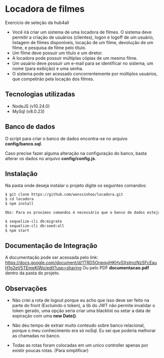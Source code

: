 # Locadora de filmes
Exercicio de seleção da hub4all

 - Você irá criar um sistema de uma locadora de filmes. O sistema deve permitir a criação de usuários (clientes), logon e logoff de um usuário, 
 listagem de filmes disponíveis, locação de um filme, devolução de um filme, e pesquisa de filme pelo título.
 - Um filme deve possuir um título e um diretor.
 - A locadora pode possuir múltiplas cópias de um mesmo filme.
 - Um usuário deve possuir um e-mail para se identificar no sistema, um nome (para exibição) e uma senha.
 - O sistema pode ser acessado concorrentemente por múltiplos usuários, que
competirão pela locação dos filmes.

## Tecnologias utilizadas
 - NodeJS (v10.24.0)
 - MySql (v8.0.23)

## Banco de dados
O script para criar o banco de dados encontra-se no arquivo **config/banco.sql**.

Caso precise fazer alguma alteração na configuração do banco, basta alterar os dados no arquivo **config/config.js**. 

## Instalação
Na pasta onde deseja instalar o projeto digite os seguintes comandos: 

```sh
$ git clone https://github.com/wanssinhoo/locadora.git
$ cd locadora
$ npm install

Obs: Para os proximos comandos é necessário que o banco de dados esteja criado e online.

$ sequelize-cli db:migrate
$ sequelize-cli db:seed:all
$ npm start
```

## Documentação de Integração
A documentação pode ser acessada pelo link: 
https://docs.google.com/document/d/1TRD5OneqyjHKHvSXstmzNzSFcEauH1g2eV5TEmeKlWo/edit?usp=sharing
Ou pelo PDF **documentacao.pdf** dentro da pasta do projeto.

## Observações

 - Não criei a rota de logout porque eu acho que isso deve ser feito na parte do front (Excluindo o token), 
 a lib do JWT não permite invalidar o token gerado, uma opção seria criar uma blacklist ou setar a data de expiração com uma **new Date()**.

 - Não deu tempo de extrair muito conteudo sobre banco relacional, porque o meu conhecimento era só noSql. Eu sei que poderia melhorar as chamadas no banco.

 - Todas as rotas foram colocadas em um unico controller apenas por existir poucas rotas. (Para simplificar)
